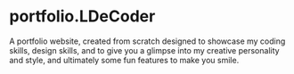 # portfolio.LDeCoder
A portfolio website, created from scratch designed to showcase my coding skills, design skills, and to give you a glimpse into my creative personality and style, and ultimately some fun features to make you smile.
